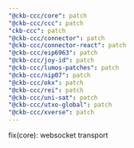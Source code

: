 ```yaml
---
"@ckb-ccc/core": patch
"@ckb-ccc/ccc": patch
"ckb-ccc": patch
"@ckb-ccc/connector": patch
"@ckb-ccc/connector-react": patch
"@ckb-ccc/eip6963": patch
"@ckb-ccc/joy-id": patch
"@ckb-ccc/lumos-patches": patch
"@ckb-ccc/nip07": patch
"@ckb-ccc/okx": patch
"@ckb-ccc/rei": patch
"@ckb-ccc/uni-sat": patch
"@ckb-ccc/utxo-global": patch
"@ckb-ccc/xverse": patch
---
```


fix(core): websocket transport
